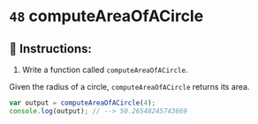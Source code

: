 # `48` computeAreaOfACircle

## 📝 Instructions:

1. Write a function called `computeAreaOfACircle`.

Given the radius of a circle, `computeAreaOfACircle` returns its area.

```Javascript
var output = computeAreaOfACircle(4);
console.log(output); // --> 50.26548245743669
```